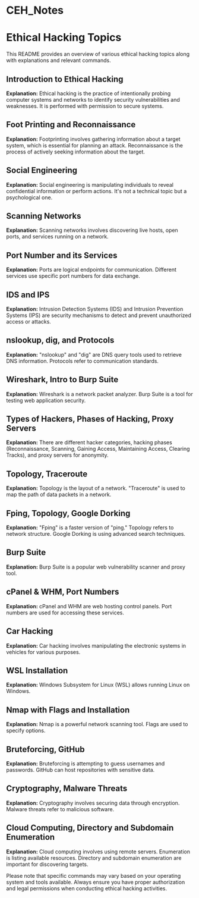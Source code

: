 # CEH_Notes

# Ethical Hacking Topics

This README provides an overview of various ethical hacking topics along with explanations and relevant commands.

## Introduction to Ethical Hacking

**Explanation:** Ethical hacking is the practice of intentionally probing computer systems and networks to identify security vulnerabilities and weaknesses. It is performed with permission to secure systems.

## Foot Printing and Reconnaissance

**Explanation:** Footprinting involves gathering information about a target system, which is essential for planning an attack. Reconnaissance is the process of actively seeking information about the target.

## Social Engineering

**Explanation:** Social engineering is manipulating individuals to reveal confidential information or perform actions. It's not a technical topic but a psychological one.

## Scanning Networks

**Explanation:** Scanning networks involves discovering live hosts, open ports, and services running on a network.

## Port Number and its Services

**Explanation:** Ports are logical endpoints for communication. Different services use specific port numbers for data exchange.

## IDS and IPS

**Explanation:** Intrusion Detection Systems (IDS) and Intrusion Prevention Systems (IPS) are security mechanisms to detect and prevent unauthorized access or attacks.

## nslookup, dig, and Protocols

**Explanation:** "nslookup" and "dig" are DNS query tools used to retrieve DNS information. Protocols refer to communication standards.

## Wireshark, Intro to Burp Suite

**Explanation:** Wireshark is a network packet analyzer. Burp Suite is a tool for testing web application security.

## Types of Hackers, Phases of Hacking, Proxy Servers

**Explanation:** There are different hacker categories, hacking phases (Reconnaissance, Scanning, Gaining Access, Maintaining Access, Clearing Tracks), and proxy servers for anonymity.

## Topology, Traceroute

**Explanation:** Topology is the layout of a network. "Traceroute" is used to map the path of data packets in a network.

## Fping, Topology, Google Dorking

**Explanation:** "Fping" is a faster version of "ping." Topology refers to network structure. Google Dorking is using advanced search techniques.

## Burp Suite

**Explanation:** Burp Suite is a popular web vulnerability scanner and proxy tool.

## cPanel & WHM, Port Numbers

**Explanation:** cPanel and WHM are web hosting control panels. Port numbers are used for accessing these services.

## Car Hacking

**Explanation:** Car hacking involves manipulating the electronic systems in vehicles for various purposes.

## WSL Installation

**Explanation:** Windows Subsystem for Linux (WSL) allows running Linux on Windows.

## Nmap with Flags and Installation

**Explanation:** Nmap is a powerful network scanning tool. Flags are used to specify options.

## Bruteforcing, GitHub

**Explanation:** Bruteforcing is attempting to guess usernames and passwords. GitHub can host repositories with sensitive data.

## Cryptography, Malware Threats

**Explanation:** Cryptography involves securing data through encryption. Malware threats refer to malicious software.

## Cloud Computing, Directory and Subdomain Enumeration

**Explanation:** Cloud computing involves using remote servers. Enumeration is listing available resources. Directory and subdomain enumeration are important for discovering targets.

Please note that specific commands may vary based on your operating system and tools available. Always ensure you have proper authorization and legal permissions when conducting ethical hacking activities.
